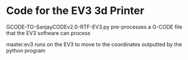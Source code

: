 # Code for the EV3 3d Printer

GCODE-TO-SanjayCODEv2.0-RTF-EV3.py pre-processes a G-CODE file that the EV3 software can process

master.ev3 runs on the EV3 to move to the coordinates outputted by the python program
